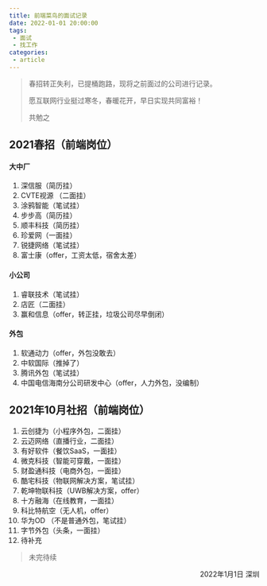 ```yaml
---
title: 前端菜鸟的面试记录
date: 2022-01-01 20:00:00
tags:
 - 面试
 - 找工作
categories: 
 - article
---
```

> 春招转正失利，已提桶跑路，现将之前面过的公司进行记录。
>
> 愿互联网行业挺过寒冬，春暖花开，早日实现共同富裕！
>
> 共勉之

<!--more-->

## 2021春招（前端岗位）

#### 大中厂

1. 深信服（简历挂）
2. CVTE视源 （二面挂）
3. 涂鸦智能（笔试挂）
4. 步步高（简历挂）
5. 顺丰科技（简历挂）
6. 珍爱网（一面挂）
7. 锐捷网络（笔试挂）
8. 富士康（offer，工资太低，宿舍太差）

#### 小公司

1. 睿联技术（笔试挂）
2. 店匠（二面挂）
3. 赢和信息（offer，转正挂，垃圾公司尽早倒闭）

#### 外包

1. 软通动力（offer，外包没敢去）
2. 中软国际（推掉了）
3. 腾讯外包（笔试挂）
4. 中国电信海南分公司研发中心（offer，人力外包，没编制）

## 2021年10月社招（前端岗位）

1. 云创捷为（小程序外包，二面挂）
2. 云迈网络（直播行业，二面挂）
3. 有好软件（餐饮SaaS，一面挂）
4. 微克科技（智能可穿戴，一面挂）
5. 财盈通科技（电商外包，一面挂）
6. 酷宅科技（物联网解决方案，笔试挂）
7. 乾坤物联科技（UWB解决方案，offer）
8. 十方融海（在线教育，一面挂）
9. 科比特航空（无人机，offer）
10. 华为OD （不是普通外包，笔试挂）
11. 字节外包（头条，一面挂）
12. 待补充

> 未完待续

<p align="right">2022年1月1日 深圳</p>
